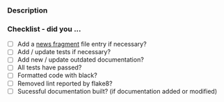 <!-- Hello! Thanks for submitting a PR. To help make things go a bit more
     smoothly we would appreciate that you go through this template.
-->

### Description

<!-- Good things to put here include: reasoning for the change (please link
     any relevant issues!), any noteworthy (or hacky) choices to be aware of,
     or what the problem resolved here looked like ... we won't mind a ranty
     story :)
-->

### Checklist - did you ...

<!-- If any of the following items aren't relevant for your contribution
     please still tick them so we know you've gone through the checklist.

    Tests are required for bugfixes and new features. Documentation changes
    are necessary for formatting and most enhancement changes.

    Ensure proper code formatting with black. You can do this by running
    black from landlab's top-level folder.

    Ensure landlab is lint-free by running flake8 at landlab's top-level
    folder.

    If you like, you can automate these tasks by installing pre-commit hooks.
    This is done by running `pre-commit install` at landlab's top-level
    folder.
-->

- [ ] Add a [news fragment](https://landlab.csdms.io/en/master/development/contribution/index.html#news-entries) file entry if necessary?
- [ ] Add / update tests if necessary?
- [ ] Add new / update outdated documentation?
- [ ] All tests have passed?
- [ ] Formatted code with black?
- [ ] Removed lint reported by flake8?
- [ ] Sucessful documentation built? (if documentation added or modified)

<!-- Thanks for your time and effort. If you have any feedback in regards
     to your experience contributing here, please let us know!

     Helpful links:

      Developer guide: https://landlab.csdms.io/en/master/development
      Ask a question or submit an issue: https://github.com/landlab/landlab/issues
      Landlab Slack channel: https://landlab.slack.com
-->

